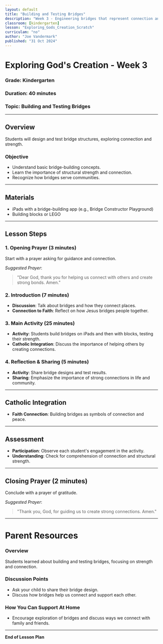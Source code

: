 ```yaml
---
layout: default
title: "Building and Testing Bridges"
description: "Week 3 - Engineering bridges that represent connection and strength, linking communities in faith."
classroom: [kindergarten]
lesson: "Exploring_Gods_Creation_Scratch"
curriculam: "no"
author: "Joe Vandermark"
published: "31 Oct 2024"
---
```


# Exploring God's Creation - Week 3

### **Grade**: Kindergarten  
### **Duration**: 40 minutes  
### **Topic**: Building and Testing Bridges

---

## **Overview**
Students will design and test bridge structures, exploring connection and strength.

### **Objective**
- Understand basic bridge-building concepts.
- Learn the importance of structural strength and connection.
- Recognize how bridges serve communities.

---

## **Materials**
- iPads with a bridge-building app (e.g., Bridge Constructor Playground)
- Building blocks or LEGO

---

## **Lesson Steps**

### **1. Opening Prayer (3 minutes)**
Start with a prayer asking for guidance and connection.

_Suggested Prayer_:  
> "Dear God, thank you for helping us connect with others and create strong bonds. Amen."

### **2. Introduction (7 minutes)**
- **Discussion**: Talk about bridges and how they connect places.
- **Connection to Faith**: Reflect on how Jesus bridges people together.

### **3. Main Activity (25 minutes)**
- **Activity**: Students build bridges on iPads and then with blocks, testing their strength.
- **Catholic Integration**: Discuss the importance of helping others by creating connections.

### **4. Reflection & Sharing (5 minutes)**
- **Activity**: Share bridge designs and test results.
- **Sharing**: Emphasize the importance of strong connections in life and community.

---

## **Catholic Integration**
- **Faith Connection**: Building bridges as symbols of connection and peace.

---

## **Assessment**
- **Participation**: Observe each student's engagement in the activity.
- **Understanding**: Check for comprehension of connection and structural strength.

---

## **Closing Prayer (2 minutes)**
Conclude with a prayer of gratitude.

_Suggested Prayer_:  
> "Thank you, God, for guiding us to create strong connections. Amen."

---

# Parent Resources

### **Overview**
Students learned about building and testing bridges, focusing on strength and connection.

### **Discussion Points**
- Ask your child to share their bridge design.
- Discuss how bridges help us connect and support each other.

### **How You Can Support At Home**
- Encourage exploration of bridges and discuss ways we connect with family and friends.

---

**End of Lesson Plan**
